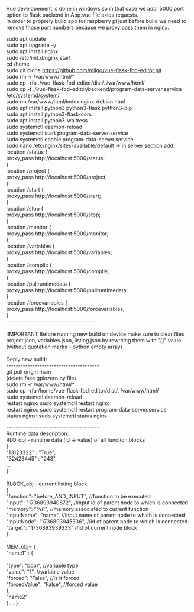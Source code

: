 Vue developement is done in windows so in that case we add :5000 port option to flask backend in App.vue file axios requests. <br />
In order to proprely build app for raspberry pi just before build we need to remove those port numbers because we proxy pass them in nginx.

sudo apt update <br />
sudo apt upgrade -y <br />
sudo apt install nginx <br />
sudo /etc/init.d/nginx start <br />
cd /home <br />
sudo git clone https://github.com/milgo/vue-flask-fbd-editor.git <br />
sudo rm -r /var/www/html/* <br />
sudo cp -rfa ./vue-flask-fbd-editor/dist/. /var/www/html/ <br />
sudo cp -f ./vue-flask-fbd-editor/backend/program-data-server.service /etc/systemd/system/ <br />
sudo rm /var/www/html/index.nginx-debian.html <br />
sudo apt install python3 python3-flask python3-pip <br />
sudo apt install python3-flask-cors <br />
sudo apt install python3-waitress <br />
sudo systemctl daemon-reload <br />
sudo systemctl start program-data-server.service <br />
sudo systemctl enable program-data-server.service <br />
sudo nano /etc/nginx/sites-available/default -> in server section add: <br />
location /status {<br />
	proxy_pass http://localhost:5000/status; <br />
}<br />
location /project {<br />
	proxy_pass http://localhost:5000/project; <br />
}<br />
location /start {<br />
	proxy_pass http://localhost:5000/start; <br />
}<br />
location /stop {<br />
	proxy_pass http://localhost:5000/stop; <br />
}<br />
location /monitor {<br />
	proxy_pass http://localhost:5000/monitor; <br />
}<br />
location /variables {<br />
	proxy_pass http://localhost:5000/variables; <br />
}<br />
location /compile {<br />
	proxy_pass http://localhost:5000/compile;<br />
}<br />
location /pullruntimedata {<br />
	proxy_pass http://localhost:5000/pullruntimedata;<br />
}<br />
location /forcevariables {<br />
	proxy_pass http://localhost:5000/forcevariables;<br />
}<br />
---------------------------------------<br />
<br />
!IMPORTANT 
	Before running new build on device make sure to clear files project.json, variables.json, listing.json by rewriting them with "[]" value (without quotation marks - python empty array)
<br /><br />
Deply new build:<br />
---------------------------------------<br />
git pull origin main<br />
(delete fake gpiozero.py file)<br />
sudo rm -r /var/www/html/* <br />
sudo cp -rfa /home/vue-flask-fbd-editor/dist/. /var/www/html/ <br />
sudo systemctl daemon-reload <br />
restart nginx: sudo systemctl restart nginx<br />
restart nginx: sudo systemctl restart program-data-server.service<br />
status nginx: sudo systemctl status nginx<br />

---------------------------------------<br />
Runtime data description:<br />
RLO_obj - runtime data (id -> value) of all function blocks<br />
{<br />
    "13123322" : "True",<br />
    "32423445" : "243",<br />
    ...<br />
}<br />
<br />
BLOCK_obj - current listing block<br />
{<br />
    "function": "before_AND_INPUT", //function to be executed<br />
    "input": "1736893940672", //input id of parent node to which is connected<br />
    "memory": "%i1", //memory associated to current function<br />
    "inputName": "name", //input name of parent node to which is connected<br />
    "inputNode": "1736893945336", //id of parent node to which is connected<br />
    "target": "1736893939333" //id of current node block<br />
}<br />
<br />
MEM_obj= { <br />
    "name1" : {  <br />  
        "type": "bool", //variable type<br />
        "value": "1", //variable value<br />
        "forced": "False", //is it forced<br />
        "forcedValue": "False", //forced value<br />
    }, <br />
    "name2" : <br />
        { ... }<br />
<br />

